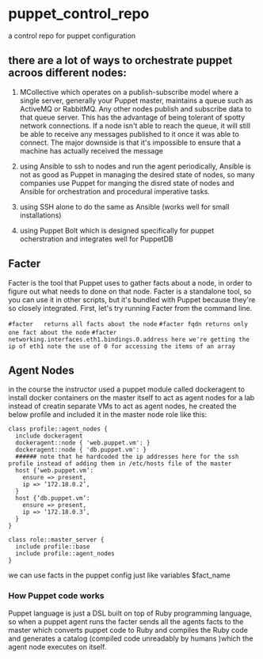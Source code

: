 # puppet_control_repo
a control repo for puppet configuration


## there are a lot of ways to orchestrate puppet acroos different nodes:
1. MCollective which operates on a publish-subscribe model where a single server, generally your Puppet master, maintains a queue such as ActiveMQ or RabbitMQ. Any other nodes publish and subscribe data to that queue server. This has the advantage of being tolerant of spotty network connections. If a node isn't able to reach the queue, it will still be able to receive any messages published to it once it was able to connect. The major downside is that it's impossible to ensure that a machine has actually received the message

2. using Ansible to ssh to nodes and run the agent periodically, Ansible is not as good as Puppet in managing the desired state of nodes, so many companies use Puppet for manging the disred state of nodes and Ansible for orchestration and procedural imperative tasks. 

3. using SSH alone to do the same as Ansible (works well for small installations)

4. using Puppet Bolt which is designed specifically for puppet ocherstration and integrates well for PuppetDB

## Facter
Facter is the tool that Puppet uses to gather facts about a node, in order to figure out what needs to done on that node. Facter is a standalone tool, so you can use it in other scripts, but it's bundled with Puppet because they're so closely integrated. First, let's try running Facter from the command line.

`#facter   returns all facts about the node`
`#facter fqdn returns only one fact about the node`
`#facter networking.interfaces.eth1.bindings.0.address here we're getting the ip of eth1 note the use of 0 for accessing the items of an array`

## Agent Nodes
in the course the instructor used a puppet module called dockeragent to install docker containers on the master itself to act as agent nodes for a lab instead of creatin separate VMs to act as agent nodes, he created the below profile and included it in the master node role like this:

```
class profile::agent_nodes {
  include dockeragent
  dockeragent::node { 'web.puppet.vm': }
  dockeragent::node { 'db.puppet.vm': }
  ###### note that he hardcoded the ip addresses here for the ssh profile instead of adding them in /etc/hosts file of the master
  host {‘web.puppet.vm’:
    ensure => present,
    ip => ‘172.18.0.2’,
  }
  host {‘db.puppet.vm’:
    ensure => present,
    ip => ‘172.18.0.3’,
  }
}

class role::master_server {
  include profile::base
  include profile::agent_nodes
}
```
we can use facts in the puppet config just like variables $fact_name

### How Puppet code works
Puppet language is just a DSL built on top of Ruby programming language, so when a puppet agent runs the facter sends all the agents facts to the master which converts puppet code to Ruby and compiles the Ruby code and generates a catalog (compiled code unreadably by humans )which the agent node executes on itself.
